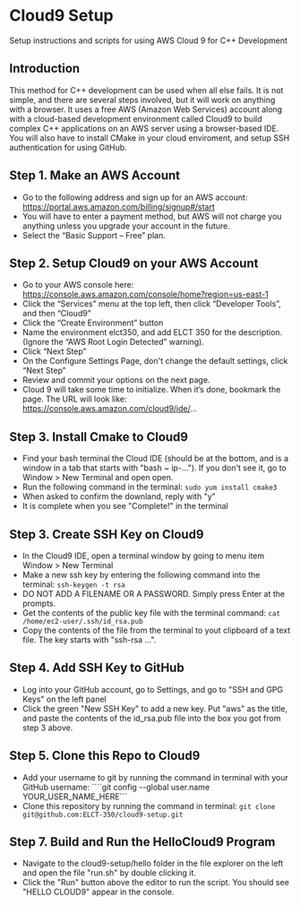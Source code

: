 # Cloud9 Setup
Setup instructions and scripts for using AWS Cloud 9 for C++ Development

## Introduction

This method for C++ development can be used when all else fails. It is not simple, and there are several steps involved, but it will work on anything with a browser. It uses a free AWS (Amazon Web Services) account along with a cloud-based development environment called Cloud9 to build complex C++ applications on an AWS server using a browser-based IDE. You will also have to install CMake in your cloud enviroment, and setup SSH authentication for using GitHub.

## Step 1. Make an AWS Account

- Go to the following address and sign up for an AWS account:
https://portal.aws.amazon.com/billing/signup#/start
- You will have to enter a payment method, but AWS will not charge you anything unless you upgrade your account in the future. 
- Select the “Basic Support – Free” plan.

## Step 2. Setup Cloud9 on your AWS Account

- Go to your AWS console here:
https://console.aws.amazon.com/console/home?region=us-east-1
- Click the “Services” menu at the top left, then click “Developer Tools”, and then “Cloud9”
- Click the “Create Environment” button
- Name the environment elct350, and add ELCT 350 for the description. (Ignore the “AWS Root Login Detected” warning).
- Click “Next Step”
- On the Configure Settings Page, don't change the default settings, click “Next Step”
- Review and commit your options on the next page.
- Cloud 9 will take some time to initialize. When it’s done, bookmark the page. The URL will look like:
https://console.aws.amazon.com/cloud9/ide/...

## Step 3. Install Cmake to Cloud9

- Find your bash terminal the Cloud IDE (should be at the bottom, and is a window in a tab that starts with "bash ~ ip-..."). If you don't see it, go to Window > New Terminal and open open.
- Run the following command in the terminal:
```sudo yum install cmake3```
- When asked to confirm the downland, reply with "y"
- It is complete when you see "Complete!" in the terminal

## Step 3. Create SSH Key on Cloud9

- In the Cloud9 IDE, open a terminal window by going to menu item Window > New Terminal
- Make a new ssh key by entering the following command into the terminal:
```ssh-keygen -t rsa```
- DO NOT ADD A FILENAME OR A PASSWORD. Simply press Enter at the prompts.
- Get the contents of the public key file with the terminal command:
```cat /home/ec2-user/.ssh/id_rsa.pub```
- Copy the contents of the file from the terminal to yout clipboard of a text file. The key starts with "ssh-rsa ...".

## Step 4. Add SSH Key to GitHub

- Log into your GitHub account, go to Settings, and go to "SSH and GPG Keys" on the left panel
- Click the green "New SSH Key" to add a new key. Put "aws" as the title, and paste the contents of the id_rsa.pub file into the box you got from step 3 above.

## Step 5. Clone this Repo to Cloud9

- Add your username to git by running the command in terminal with your GitHub username:
````git config --global user.name YOUR_USER_NAME_HERE```
- Clone this repository by running the command in terminal:
```git clone git@github.com:ELCT-350/cloud9-setup.git```

## Step 7. Build and Run the HelloCloud9 Program

- Navigate to the cloud9-setup/hello folder in the file explorer on the left and open the file "run.sh" by double clicking it.
- Click the "Run" button above the editor to run the script. You should see "HELLO CLOUD9" appear in the console.



